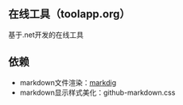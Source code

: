﻿## 在线工具（toolapp.org）
基于.net开发的在线工具
## 依赖
- markdown文件渲染：[markdig](https://github.com/xoofx/markdig)
- markdown显示样式美化：github-markdown.css
